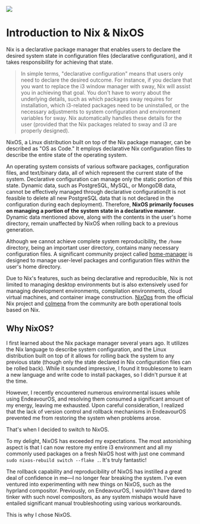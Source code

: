 ![](/nixos-and-flakes-book.webp)

# Introduction to Nix & NixOS

Nix is a declarative package manager that enables users to declare the desired system state in configuration files (declarative configuration), and it takes responsibility for achieving that state.

> In simple terms, "declarative configuration" means that users only need to declare the desired outcome. For instance, if you declare that you want to replace the i3 window manager with sway, Nix will assist you in achieving that goal. You don't have to worry about the underlying details, such as which packages sway requires for installation, which i3-related packages need to be uninstalled, or the necessary adjustments to system configuration and environment variables for sway. Nix automatically handles these details for the user (provided that the Nix packages related to sway and i3 are properly designed).

NixOS, a Linux distribution built on top of the Nix package manager, can be described as "OS as Code." It employs declarative Nix configuration files to describe the entire state of the operating system.

An operating system consists of various software packages, configuration files, and text/binary data, all of which represent the current state of the system. Declarative configuration can manage only the static portion of this state. Dynamic data, such as PostgreSQL, MySQL, or MongoDB data, cannot be effectively managed through declarative configuration(It is not feasible to delete all new PostgreSQL data that is not declared in the configuration during each deployment).
Therefore, **NixOS primarily focuses on managing a portion of the system state in a declarative manner**.
Dynamic data mentioned above, along with the contents in the user's home directory, remain unaffected by NixOS when rolling back to a previous generation.

Although we cannot achieve complete system reproducibility, the `/home` directory, being an important user directory, contains many necessary configuration files. A significant community project called [home-manager](https://github.com/nix-community/home-manager) is designed to manage user-level packages and configuration files within the user's home directory.

Due to Nix's features, such as being declarative and reproducible, Nix is not limited to managing desktop environments but is also extensively used for managing development environments, compilation environments, cloud virtual machines, and container image construction. [NixOps](https://github.com/NixOS/nixops) from the official Nix project and [colmena](https://github.com/zhaofengli/colmena) from the community are both operational tools based on Nix.

## Why NixOS?

I first learned about the Nix package manager several years ago. It utilizes the Nix language to describe system configuration, and the Linux distribution built on top of it allows for rolling back the system to any previous state (though only the state declared in Nix configuration files can be rolled back). While it sounded impressive, I found it troublesome to learn a new language and write code to install packages, so I didn't pursue it at the time.

However, I recently encountered numerous environmental issues while using EndeavourOS, and resolving them consumed a significant amount of my energy, leaving me exhausted. Upon careful consideration, I realized that the lack of version control and rollback mechanisms in EndeavourOS prevented me from restoring the system when problems arose.

That's when I decided to switch to NixOS.

To my delight, NixOS has exceeded my expectations. The most astonishing aspect is that I can now restore my entire i3 environment and all my commonly used packages on a fresh NixOS host with just one command `sudo nixos-rebuild switch --flake .`. It's truly fantastic!

The rollback capability and reproducibility of NixOS has instilled a great deal of confidence in me—I no longer fear breaking the system. I've even ventured into experimenting with new things on NixOS, such as the hyprland compositor. Previously, on EndeavourOS, I wouldn't have dared to tinker with such novel compositors, as any system mishaps would have entailed significant manual troubleshooting using various workarounds.

This is why I chose NixOS.
